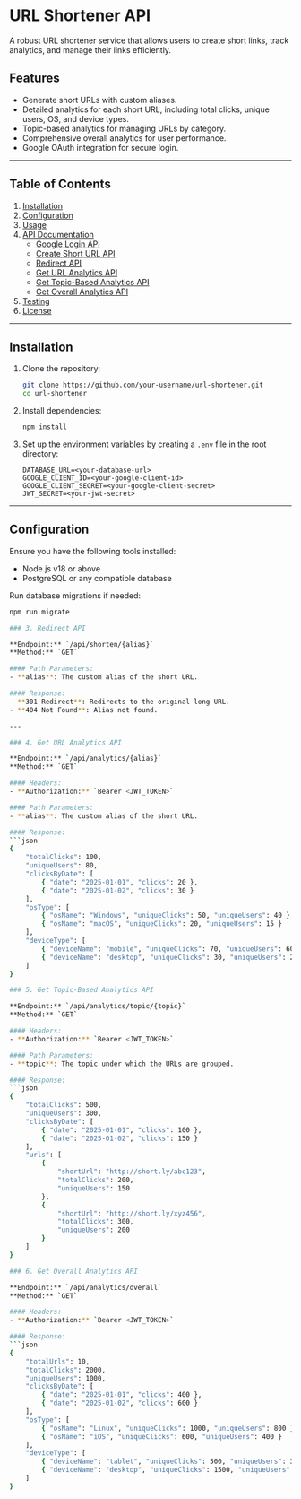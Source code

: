 # URL Shortener API

A robust URL shortener service that allows users to create short links, track analytics, and manage their links efficiently.

## Features
- Generate short URLs with custom aliases.
- Detailed analytics for each short URL, including total clicks, unique users, OS, and device types.
- Topic-based analytics for managing URLs by category.
- Comprehensive overall analytics for user performance.
- Google OAuth integration for secure login.

---

## Table of Contents
1. [Installation](#installation)
2. [Configuration](#configuration)
3. [Usage](#usage)
4. [API Documentation](#api-documentation)
    - [Google Login API](#google-login-api)
    - [Create Short URL API](#create-short-url-api)
    - [Redirect API](#redirect-api)
    - [Get URL Analytics API](#get-url-analytics-api)
    - [Get Topic-Based Analytics API](#get-topic-based-analytics-api)
    - [Get Overall Analytics API](#get-overall-analytics-api)
5. [Testing](#testing)
6. [License](#license)

---

## Installation

1. Clone the repository:
    ```bash
    git clone https://github.com/your-username/url-shortener.git
    cd url-shortener
    ```
2. Install dependencies:
    ```bash
    npm install
    ```
3. Set up the environment variables by creating a `.env` file in the root directory:
    ```env
    DATABASE_URL=<your-database-url>
    GOOGLE_CLIENT_ID=<your-google-client-id>
    GOOGLE_CLIENT_SECRET=<your-google-client-secret>
    JWT_SECRET=<your-jwt-secret>
    ```

---

## Configuration

Ensure you have the following tools installed:
- Node.js v18 or above
- PostgreSQL or any compatible database

Run database migrations if needed:
```bash
npm run migrate

### 3. Redirect API

**Endpoint:** `/api/shorten/{alias}`  
**Method:** `GET`

#### Path Parameters:
- **alias**: The custom alias of the short URL.

#### Response:
- **301 Redirect**: Redirects to the original long URL.
- **404 Not Found**: Alias not found.

---

### 4. Get URL Analytics API

**Endpoint:** `/api/analytics/{alias}`  
**Method:** `GET`

#### Headers:
- **Authorization:** `Bearer <JWT_TOKEN>`

#### Path Parameters:
- **alias**: The custom alias of the short URL.

#### Response:
```json
{
    "totalClicks": 100,
    "uniqueUsers": 80,
    "clicksByDate": [
        { "date": "2025-01-01", "clicks": 20 },
        { "date": "2025-01-02", "clicks": 30 }
    ],
    "osType": [
        { "osName": "Windows", "uniqueClicks": 50, "uniqueUsers": 40 },
        { "osName": "macOS", "uniqueClicks": 20, "uniqueUsers": 15 }
    ],
    "deviceType": [
        { "deviceName": "mobile", "uniqueClicks": 70, "uniqueUsers": 60 },
        { "deviceName": "desktop", "uniqueClicks": 30, "uniqueUsers": 20 }
    ]
}

### 5. Get Topic-Based Analytics API

**Endpoint:** `/api/analytics/topic/{topic}`  
**Method:** `GET`

#### Headers:
- **Authorization:** `Bearer <JWT_TOKEN>`

#### Path Parameters:
- **topic**: The topic under which the URLs are grouped.

#### Response:
```json
{
    "totalClicks": 500,
    "uniqueUsers": 300,
    "clicksByDate": [
        { "date": "2025-01-01", "clicks": 100 },
        { "date": "2025-01-02", "clicks": 150 }
    ],
    "urls": [
        {
            "shortUrl": "http://short.ly/abc123",
            "totalClicks": 200,
            "uniqueUsers": 150
        },
        {
            "shortUrl": "http://short.ly/xyz456",
            "totalClicks": 300,
            "uniqueUsers": 200
        }
    ]
}

### 6. Get Overall Analytics API

**Endpoint:** `/api/analytics/overall`  
**Method:** `GET`

#### Headers:
- **Authorization:** `Bearer <JWT_TOKEN>`

#### Response:
```json
{
    "totalUrls": 10,
    "totalClicks": 2000,
    "uniqueUsers": 1000,
    "clicksByDate": [
        { "date": "2025-01-01", "clicks": 400 },
        { "date": "2025-01-02", "clicks": 600 }
    ],
    "osType": [
        { "osName": "Linux", "uniqueClicks": 1000, "uniqueUsers": 800 },
        { "osName": "iOS", "uniqueClicks": 600, "uniqueUsers": 400 }
    ],
    "deviceType": [
        { "deviceName": "tablet", "uniqueClicks": 500, "uniqueUsers": 300 },
        { "deviceName": "desktop", "uniqueClicks": 1500, "uniqueUsers": 700 }
    ]
}
